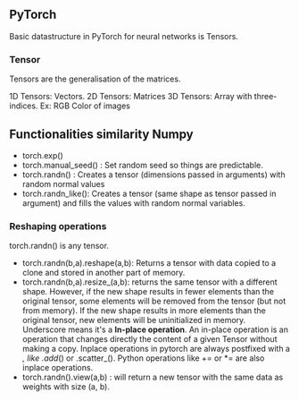 ## PyTorch

Basic datastructure in PyTorch for neural networks is Tensors.
### Tensor
Tensors are the generalisation of the matrices.

1D Tensors: Vectors.
2D Tensors: Matrices
3D Tensors: Array with three-indices. Ex: RGB Color of images

## Functionalities similarity Numpy

- torch.exp()
- torch.manual_seed()  : Set random seed so things are predictable.
- torch.randn() : Creates a tensor (dimensions passed in arguments) with random normal values  
- torch.randn_like(): Creates a tensor (same shape as tensor passed in argument) and fills the values with random normal variables.

### Reshaping operations

torch.randn() is any tensor.

- torch.randn(b,a).reshape(a,b): Returns a tensor with data copied to a clone and stored in another part of memory.
- torch.randn(b,a).resize_(a,b): returns the same tensor with a different shape.  However, if the new shape results in fewer elements than the original tensor, some elements will be removed from the tensor (but not from memory). If the new shape results in more elements than the original tensor, new elements will be uninitialized in memory. Underscore means it's a **In-place operation**.
        An in-place operation is an operation that changes directly the content of a given Tensor without making a copy. Inplace operations in pytorch are always postfixed with a _, like .add_() or .scatter_(). Python operations like += or *= are also inplace operations.
- torch.randn().view(a,b) : will return a new tensor with the same data as weights with size (a, b).